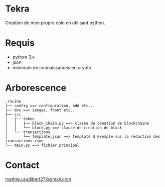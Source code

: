 # Tekra 

Creation de mon propre coin en utilisant python.

# Requis 

- python 3.x
- json
- minimum de connaissances en crypto

# Arborescence

```
.racine
├── config ==> configuration, bdd etc... 
├── doc ==> iamges, front etc...
├── src 
│   ├── token
│   │   ├── block_chain.py ==> classe de creation de blockchaine
│   │   └── block.py ==> classe de creation de block
│   └── transactions
│       └── template.json ==> template d'exemple sur la redaction des transactions.json
└── main.py ==> fichier principal
```

# Contact

mathieu.audibert27@gmail.com